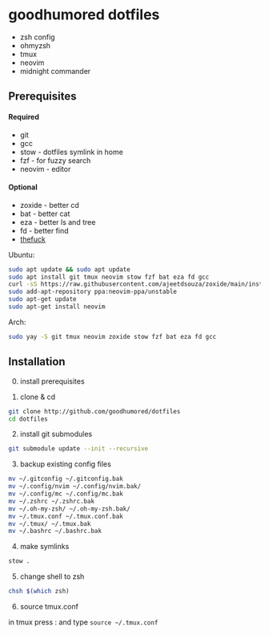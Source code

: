 # goodhumored dotfiles

- zsh config
- ohmyzsh 
- tmux
- neovim
- midnight commander

## Prerequisites

#### Required

- git
- gcc
- stow - dotfiles symlink in home
- fzf - for fuzzy search
- neovim - editor

#### Optional

- zoxide - better cd
- bat - better cat
- eza - better ls and tree
- fd - better find
- [thefuck](https://github.com/nvbn/thefuck)

Ubuntu:

```bash
sudo apt update && sudo apt update
sudo apt install git tmux neovim stow fzf bat eza fd gcc
curl -sS https://raw.githubusercontent.com/ajeetdsouza/zoxide/main/install.sh | bash
sudo add-apt-repository ppa:neovim-ppa/unstable
sudo apt-get update
sudo apt-get install neovim
```

Arch:
```bash
sudo yay -S git tmux neovim zoxide stow fzf bat eza fd gcc
```

## Installation

0. install prerequisites

1. clone & cd

```bash
git clone http://github.com/goodhumored/dotfiles
cd dotfiles
```

2. install git submodules

```bash
git submodule update --init --recursive
```

3. backup existing config files

```bash
mv ~/.gitconfig ~/.gitconfig.bak
mv ~/.config/nvim ~/.config/nvim.bak/
mv ~/.config/mc ~/.config/mc.bak
mv ~/.zshrc ~/.zshrc.bak
mv ~/.oh-my-zsh/ ~/.oh-my-zsh.bak/
mv ~/.tmux.conf ~/.tmux.conf.bak
mv ~/.tmux/ ~/.tmux.bak
mv ~/.bashrc ~/.bashrc.bak
```

4. make symlinks

```bash
stow .
```

5. change shell to zsh

```bash
chsh $(which zsh)
```

6. source tmux.conf

in tmux press <prefix>: and type `source ~/.tmux.conf`
